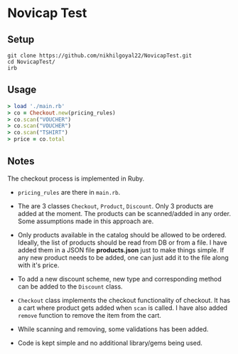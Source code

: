 # Novicap Test

## Setup

```
git clone https://github.com/nikhilgoyal22/NovicapTest.git
cd NovicapTest/
irb
```

## Usage

```ruby
> load './main.rb'
> co = Checkout.new(pricing_rules)
> co.scan("VOUCHER")
> co.scan("VOUCHER")
> co.scan("TSHIRT")
> price = co.total
```
## Notes

The checkout process is implemented in Ruby.

- `pricing_rules` are there in `main.rb`.

- The are 3 classes `Checkout`, `Product`, `Discount`. Only 3 products are added at the moment. The products can be scanned/added in any order. Some assumptions made in this approach are.

- Only products available in the catalog should be allowed to be ordered. Ideally, the list of products should be read from DB or from a file. I have added them in a JSON file **products.json** just to make things simple. If any new product needs to be added, one can just add it to the file along with it's price.

- To add a new discount scheme, new type and corresponding method can be added to the `Discount` class.

- `Checkout` class implements the checkout functionality of checkout. It has a cart where product gets added when `scan` is called. I have also added `remove` function to remove the item from the cart.

- While scanning and removing, some validations has been added.

- Code is kept simple and no additional library/gems being used.